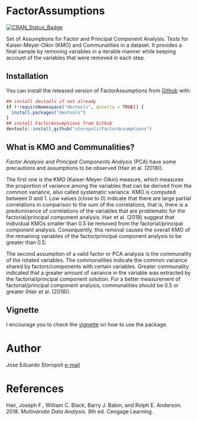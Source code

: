 
<!-- README.md is generated from README.Rmd. Please edit that file -->

# FactorAssumptions

[![CRAN\_Status\_Badge](http://www.r-pkg.org/badges/version/FactorAssumptions)](https://cran.r-project.org/package=FactorAssumptions)

Set of Assumptions for Factor and Principal Component Analysis. Tests
for Kaiser-Meyer-Olkin (KMO) and Communalities in a dataset. It provides
a final sample by removing variables in a iterable manner while keeping
account of the variables that were removed in each step.

## Installation

You can install the released version of FactorAssumptions from
[Github](https://github.com/storopoli/FactorAssumptions) with:

``` r
## install devtools if not already
if (!requireNamespace("devtools", quietly = TRUE)) {
  install.packages("devtools")
}
## install FactorAssumptions from Github
devtools::install_github("storopoli/FactorAssumptions")
```

## What is KMO and Communalities?

*Factor Analysis* and *Principal Components Analysis* (PCA) have some
precautions and assumptions to be observed (Hair et al. (2018)).

The first one is the KMO (Kaiser-Meyer-Olkin) measure, which measures
the proportion of variance among the variables that can be derived from
the common variance, also called systematic variance. KMO is computed
between 0 and 1. Low values (close to 0) indicate that there are large
partial correlations in comparison to the sum of the correlations, that
is, there is a predominance of correlations of the variables that are
problematic for the factorial/principal component analysis. Hair et al.
(2018) suggest that individual KMOs smaller than 0.5 be removed from the
factorial/principal component analysis. Consequently, this removal
causes the overall KMO of the remaining variables of the
factor/principal component analysis to be greater than 0.5.

The second assumption of a valid factor or PCA analysis is the
communality of the rotated variables. The commonalities indicate the
common variance shared by factors/components with certain variables.
Greater communality indicated that a greater amount of variance in the
variable was extracted by the factorial/principal component solution.
For a better measurement of factorial/principal component analysis,
communalities should be 0.5 or greater (Hair et al. (2018)).

## Vignette

I encourage you to check the [vignette](vignettes/vignette.Rmd) on how
to use the package.

# Author

Jose Eduardo Storopoli [e-mail](mailto:thestoropoli@gmail.com)

# References

<div id="refs" class="references">

<div id="ref-hair2018">

Hair, Joseph F., William C. Black, Barry J. Babin, and Rolph E.
Anderson. 2018. *Multivariate Data Analysis*. 8th ed. Cengage Learning.

</div>

</div>
